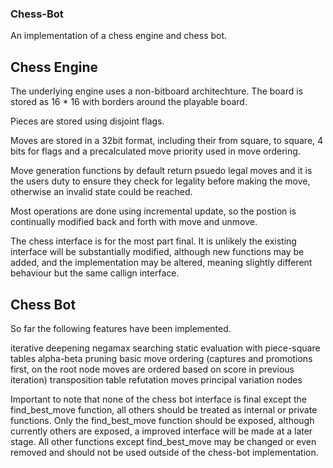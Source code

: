 ### Chess-Bot

An implementation of a chess engine and chess bot.

## Chess Engine

The underlying engine uses a non-bitboard architechture. The board is stored as 16 * 16 with borders around the playable board.

Pieces are stored using disjoint flags.

Moves are stored in a 32bit format, including their from square, to square, 4 bits for flags and a precalculated move priority used in move ordering.

Move generation functions by default return psuedo legal moves and it is the users duty to ensure they check for legality before making the move, otherwise an invalid state could be reached.

Most operations are done using incremental update, so the postion is continually modified back and forth with move and unmove.

The chess interface is for the most part final. It is unlikely the existing interface will be substantially modified, although new functions may be added, and the implementation may be altered, meaning slightly different behaviour but the same callign interface.

## Chess Bot

So far the following features have been implemented.

iterative deepening
negamax searching
static evaluation with piece-square tables
alpha-beta pruning
basic move ordering (captures and promotions first, on the root node moves are ordered based on score in previous iteration)
transposition table
refutation moves
principal variation nodes

Important to note that none of the chess bot interface is final except the find_best_move function, all others should be treated as internal or private functions. Only the find_best_move function should be exposed, although currently others are exposed, a improved interface will be made at a later stage. All other functions except find_best_move may be changed or even removed and should not be used outside of the chess-bot implementation.
